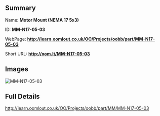 

## Summary
 
Name: __Motor Mount (NEMA 17 5x3)__

ID: __MM-N17-05-03__

WebPage: __http://learn.oomlout.co.uk/OO/Projects/oobb/part/MM-N17-05-03__

Short URL: __http://oom.lt/MM-N17-05-03__


## Images
![MM-N17-05-03](http://oomlout.com/oomlout-OOBB/part/MM/MM-N17-05-03/OOBB-MM-N17-05-03_420.png)




## Full Details

 http://learn.oomlout.co.uk/OO/Projects/oobb/part/MM/MM-N17-05-03

